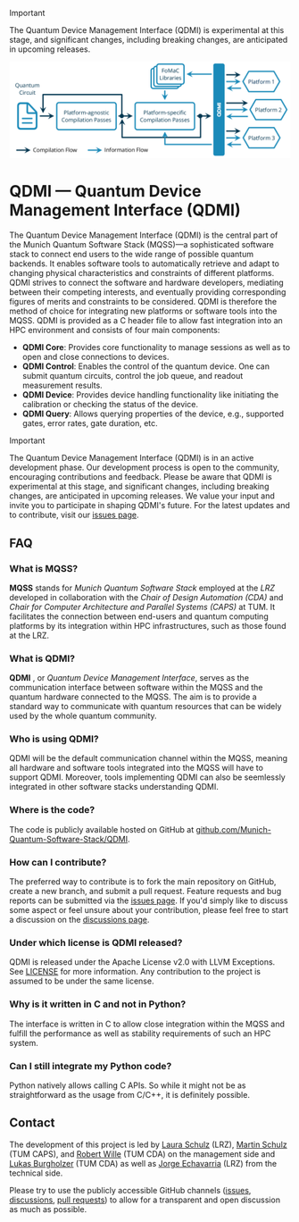 <!--
  Part of the MQSS Project, under the Apache License v2.0 with LLVM Exceptions.
  See https://llvm.org/LICENSE.txt for license information.
  SPDX-License-Identifier: Apache-2.0 WITH LLVM-exception
-->

> [!IMPORTANT]
> The Quantum Device Management Interface (QDMI) is experimental at this stage, and significant changes, including breaking changes, are anticipated in upcoming releases.

![QDMI](images/qdmi.svg)

# QDMI — Quantum Device Management Interface (QDMI)

The Quantum Device Management Interface (QDMI) is the central part of the Munich Quantum Software Stack (MQSS)—a sophisticated software stack to connect end users to the wide range of possible quantum backends.
It enables software tools to automatically retrieve and adapt to changing physical characteristics and constraints of different platforms.
QDMI strives to connect the software and hardware developers, mediating between their competing interests, and eventually providing corresponding figures of merits and constraints to be considered.
QDMI is therefore the method of choice for integrating new platforms or software tools into the MQSS.
QDMI is provided as a C header file to allow fast integration into an HPC environment and consists of four main components:

- **QDMI Core**: Provides core functionality to manage sessions as well as to open and close connections to devices.
- **QDMI Control**: Enables the control of the quantum device. One can submit quantum circuits, control the job queue, and readout measurement results.
- **QDMI Device**: Provides device handling functionality like initiating the calibration or checking the status of the device.
- **QDMI Query**: Allows querying properties of the device, e.g., supported gates, error rates, gate duration, etc.

> [!IMPORTANT]
> The Quantum Device Management Interface (QDMI) is in an active development phase.
> Our development process is open to the community, encouraging contributions and feedback.
> Please be aware that QDMI is experimental at this stage, and significant changes, including breaking changes, are anticipated in upcoming releases.
> We value your input and invite you to participate in shaping QDMI's future.
> For the latest updates and to contribute, visit our [issues page](https://github.com/Munich-Quantum-Software-Stack/QDMI/issues).

## FAQ

### What is MQSS?

**MQSS** stands for *Munich Quantum Software Stack* employed at the *LRZ* developed in collaboration with the *Chair of Design Automation (CDA)* and *Chair for Computer Architecture and Parallel Systems (CAPS)* at TUM.
It facilitates the connection between end-users and quantum computing platforms by its integration within HPC infrastructures, such as those found at the LRZ.

### What is QDMI?

**QDMI** , or *Quantum Device Management Interface*, serves as the communication interface between software within the MQSS and the quantum hardware connected to the MQSS.
The aim is to provide a standard way to communicate with quantum resources that can be widely used by the whole quantum community.

### Who is using QDMI?

QDMI will be the default communication channel within the MQSS, meaning all hardware and software tools integrated into the MQSS will have to support QDMI.
Moreover, tools implementing QDMI can also be seemlessly integrated in other software stacks understanding QDMI.

### Where is the code?

The code is publicly available hosted on GitHub at [github.com/Munich-Quantum-Software-Stack/QDMI](https://github.com/Munich-Quantum-Software-Stack/QDMI).

### How can I contribute?

The preferred way to contribute is to fork the main repository on GitHub, create a new branch, and submit a pull request.
Feature requests and bug reports can be submitted via the [issues page](https://github.com/Munich-Quantum-Software-Stack/QDMI/issues).
If you'd simply like to discuss some aspect or feel unsure about your contribution, please feel free to start a discussion on the [discussions page](https://github.com/Munich-Quantum-Software-Stack/QDMI/discussions).

### Under which license is QDMI released?

QDMI is released under the Apache License v2.0 with LLVM Exceptions.
See [LICENSE](LICENSE) for more information.
Any contribution to the project is assumed to be under the same license.

### Why is it written in C and not in Python?

The interface is written in C to allow close integration within the MQSS and fulfill the performance as well as stability requirements of such an HPC system.

### Can I still integrate my Python code?

Python natively allows calling C APIs.
So while it might not be as straightforward as the usage from C/C++, it is definitely possible.

## Contact

The development of this project is led by [Laura Schulz](mailto:laura.schulz@lrz.de) (LRZ), [Martin Schulz](mailto:martin.w.j.schulz@tum.de) (TUM CAPS), and [Robert Wille](mailto:robert.wille@tum.de) (TUM CDA) on the management side
and [Lukas Burgholzer](mailto:lukas.burgholzer@tum.de) (TUM CDA) as well as [Jorge Echavarria](mailto:jorge.echavarria@lrz.de) (LRZ) from the technical side.

Please try to use the publicly accessible GitHub
channels ([issues](https://github.com/Munich-Quantum-Software-Stack/QDMI/issues), [discussions](https://github.com/Munich-Quantum-Software-Stack/QDMI/discussions), [pull requests](https://github.com/Munich-Quantum-Software-Stack/QDMI/pulls))
to allow for a transparent and open discussion as much as possible.
